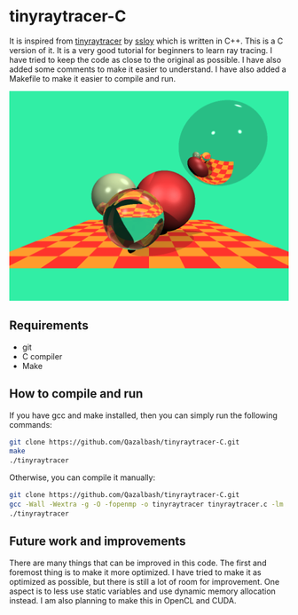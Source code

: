 # tinyraytracer-C

It is inspired from [tinyraytracer](https://github.com/ssloy/tinyraytracer) by [ssloy](https://github.com/ssloy) which is written in C++. This is a C version of it. It is a very good tutorial for beginners to learn ray tracing. I have tried to keep the code as close to the original as possible. I have also added some comments to make it easier to understand. I have also added a Makefile to make it easier to compile and run.

![Result](out.png)

## Requirements

-   git
-   C compiler
-   Make

## How to compile and run

If you have gcc and make installed, then you can simply run the following commands:

```bash
git clone https://github.com/Qazalbash/tinyraytracer-C.git
make
./tinyraytracer
```

Otherwise, you can compile it manually:

```bash
git clone https://github.com/Qazalbash/tinyraytracer-C.git
gcc -Wall -Wextra -g -O -fopenmp -o tinyraytracer tinyraytracer.c -lm
./tinyraytracer
```

## Future work and improvements

There are many things that can be improved in this code. The first and foremost thing is to make it more optimized. I have tried to make it as optimized as possible, but there is still a lot of room for improvement. One aspect is to less use static variables and use dynamic memory allocation instead. I am also planning to make this in OpenCL and CUDA.
